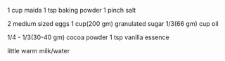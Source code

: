 1 cup maida
1 tsp baking powder
1 pinch salt


2 medium sized eggs
1 cup(200 gm) granulated sugar
1/3(66 gm) cup oil

1/4 - 1/3(30-40 gm) cocoa powder
1 tsp vanilla essence

little warm milk/water